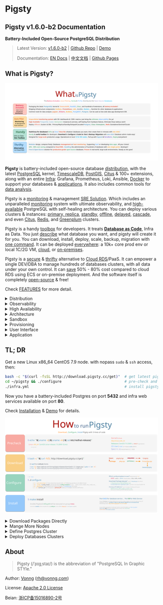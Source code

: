 # Pigsty

## Pigsty v1.6.0-b2 Documentation

**Battery-Included Open-Source PostgreSQL Distribution**

> Latest Version: [v1.6.0-b2](https://github.com/Vonng/pigsty/releases/tag/v1.6.0-b2)  |  [Github Repo](https://github.com/Vonng/pigsty) | [Demo](http://demo.pigsty.cc)
>
> Documentation: [EN Docs](https://pigsty.cc/en/) | [中文文档](https://pigsty.cc/zh/) | [Github Pages](https://vonng.github.io/pigsty/#/)



## What is Pigsty?

[![](_media/WHAT_EN.svg)](s-feature.md)

**Pigsty** is battery-included open-source database [distribution](s-feature.md#postgresql-distribution), with the latest [PostgreSQL](https://www.postgresql.org/) kernel, [TimescaleDB](https://www.timescale.com), [PostGIS](https://postgis.net/), [Citus](https://www.citusdata.com/) & 100+ extensions, along with an entire [Infra](c-infra.md): Grafana, Prometheus, Loki, Ansible, [Docker](t-docker.md) to support your databases & [applications](s-feature.md#Versatile-Scenario). It also includes common tools for [data analysis](s-feature.md#data-analysis).

Pigsty is a [monitoring](s-feature.md#ultimate-observability) & management [SRE Solution](s-feature.md#SRE-Solution). Which includes an unparalleled [monitoring](s-feature.md#Open-Source-RDS) system with ultimate observability, and [high-available](c-pgsql.md#High-Availability) PostgreSQL with self-healing architecture. You can deploy various clusters & instances: [primary, replica](d-pgsql.md#m-s-replication), [standby](d-pgsql.md#Sync-Standby), [offline](d-pgsql.md#Offline-Replica), [delayed](d-pgsql.md#Delayed-Cluster), [cascade](d-pgsql.md#Cascade-Instance), and even [Citus](d-pgsql.md#Citus-Deployment), [Redis](d-redis.md), and [Greenplum](d-matrixdb.md) clusters.

Pigsty is a handy [toolbox](s-feature.md#developer-toolbox) for developers. It treats [**Database as Code**](s-feature.md#database-as-code), Infra as Data. You just [describe](v-config.md) what database you want, and pigsty will create it for you. You can download, install, deploy, scale, backup, migration with [one command](s-install.md).  It can be deployed [everywhere](s-feature.md#Ubiquitous-Deployment): a 10k+ core prod env or local 1C/2G VM, [cloud](d-sandbox.md#cloud-sandbox), or [on-premises](d-sandbox.md#local-sandbox).

Pigsty is a [secure](s-feature.md#Safty-and-Thrifty) & [thrifty](s-feature.md#Safty-and-Thrifty) alternative to [Cloud RDS](s-feature.md#Open-Source-RDS)/PaaS. It can empower a single DEV/DBA to manage hundreds of databases clusters, with all data under your own control. It can [save](s-feature.md#Safty-and-Thrifty) 50% - 80% cost compared to cloud RDS using ECS or on-premise deployment. And the software itself is completely [open-source](https://github.com/Vonng/Capslock/blob/master/LICENSE) & free!

Check [FEATURES](s-feature.md) for more detail.


<details><summary>Distribution</summary>

[![Distribution](_media/DISTRIBUTION.gif)](docs/c-infra.md#Overview)

</details>

<details><summary>Observability</summary>

[![Observability](_media/overview-monitor.jpg)](http://demo.pigsty.cc)

</details>

<details><summary>High Availability</summary>

[![High Availability](_media/HA-PGSQL.svg)](docs/c-pgsql.md#High-Availability)

</details>

<details><summary>Architecture</summary>

[![Architecture](_media/ARCH.gif)](docs/c-arch.md)

</details>

<details><summary>Sandbox</summary>

[![Sandbox](_media/SANDBOX.gif)](docs/d-sandbox.md)

</details>

<details><summary>Provisioning</summary>

[![Provisioning](_media/PROVISION.gif)](docs/d-deploy.md)

</details>

<details><summary>User Interface</summary>

[![User Interface](_media/interface.jpg)](docs/s-install.md)

</details>

<details><summary>Application</summary>

[![Application](_media/overview-covid.jpg)](docs/t-application.md)

</details>



## TL; DR

Get a new Linux x86_64 CentOS 7.9 node. with nopass `sudo` & `ssh` access, then:

```bash
bash -c "$(curl -fsSL http://download.pigsty.cc/get)"  # get latest pigsty source
cd ~/pigsty && ./configure                             # pre-check and config templating 
./infra.yml                                            # install pigsty on current node
```

Now you have a battery-included Postgres on port **5432** and infra web services available on port **80**.

Check [Installation](s-install.md) & [Demo](http://demo.pigsty.cc) for details.

![](_media/HOW_EN.svg)



<details><summary>Download Packages Directly</summary>

Pigsty source & software packages can be downloaded directly via `curl` in case of no Internet connection:

```bash
curl -SL https://github.com/Vonng/pigsty/releases/download/v1.6.0-b2/pkg.tgz -o /tmp/pkg.tgz
curl -SL https://github.com/Vonng/pigsty/releases/download/v1.6.0-b2/pigsty.tgz | gzip -d | tar -xC ~
```

</details>


<details><summary>Mange More Nodes</summary>

You can add more nodes to Pigsty with [`nodes.yml`](p-nodes.md#nodes) after installing the meta node with [`infra.yml`](p-infra.md#infra).

```bash
./nodes.yml  -l pg-test      # init 3 nodes of cluster pg-test
```

</details>

<details><summary>Define Postgres Cluster</summary>

You can define a HA Postgres Cluster with streaming replication in a few lines of code:

```yaml
pg-test:
  hosts:
    10.10.10.11: {pg_seq: 1, pg_role: primary} 
    10.10.10.12: {pg_seq: 2, pg_role: replica}
    10.10.10.13: {pg_seq: 3, pg_role: replica}
  vars: 
    pg_cluster: pg-test
```

You can create Postgres with different [roles](d-pgsql.md) by declaring them: primary, replica, standby, delayed, offline, cascade, etc...

</details>


<details><summary>Deploy Databases Clusters</summary>

You can deploy different types of databases & clusters with corresponding playbooks.

* [`pgsql.yml`](p-pgsql.md#pgsql): Deploy HA PostgreSQL clusters.
* [`redis.yml`](p-redis.md#redis): Deploy Redis clusters.
* [`pigsty-matrixdb.yml`](p-pgsql.md#pgsql-matrix): Deploy matrixdb data warehouse (greenplum7).

```bash
./pgsql.yml         -l pg-test      # init 1-primary & 2-replica pgsql cluster
./redis.yml         -l redis-test   # init redis cluster redis-test
./pigsty-matrixdb.yml -l mx-*         # init MatrixDB cluster mx-mdw,mx-sdw .....
```

</details>




## About

> Pigsty (/ˈpɪɡˌstaɪ/) is the abbreviation of "PostgreSQL In Graphic STYle."

Author: [Vonng](https://vonng.com/en) ([rh@vonng.com](mailto:rh@vonng.com))

License: [Apache 2.0 License](https://github.com/Vonng/Capslock/blob/master/LICENSE)

Beian: [浙ICP备15016890-2号](https://beian.miit.gov.cn/)
